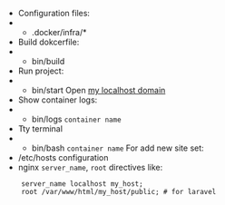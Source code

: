 - Configuration files:
- - .docker/infra/*
- Build dokcerfile:
- - bin/build
- Run project:
- - bin/start
Open <a href="http://localhost">my localhost domain</a>
- Show container logs:
- - bin/logs `container name`
- Tty terminal
- - bin/bash `container name`
For add new site set:
- /etc/hosts configuration
- nginx `server_name`, `root` directives like:
```apacheconf
    server_name localhost my_host;
    root /var/www/html/my_host/public; # for laravel
```

